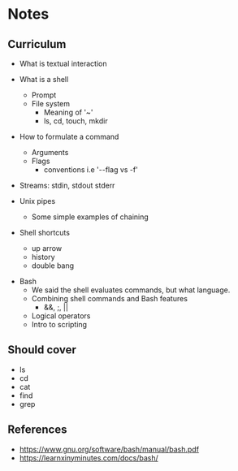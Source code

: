 # Notes

## Curriculum

- What is textual interaction

- What is a shell
  - Prompt
  - File system
    - Meaning of '~'
    - ls, cd, touch, mkdir
  
- How to formulate a command
  - Arguments
  - Flags
    - conventions i.e '--flag vs -f'

- Streams: stdin, stdout stderr

- Unix pipes
  - Some simple examples of chaining

- Shell shortcuts
  - up arrow
  - history
  - double bang

<!-- NOTE: How much programming knowledge can we reasonable assume. -->
- Bash
  - We said the shell evaluates commands, but what language.
  - Combining shell commands and Bash features
    - &&, ;, ||
  - Logical operators
  - Intro to scripting

## Should cover

- ls
- cd
- cat
- find
- grep

## References

- https://www.gnu.org/software/bash/manual/bash.pdf
- https://learnxinyminutes.com/docs/bash/
